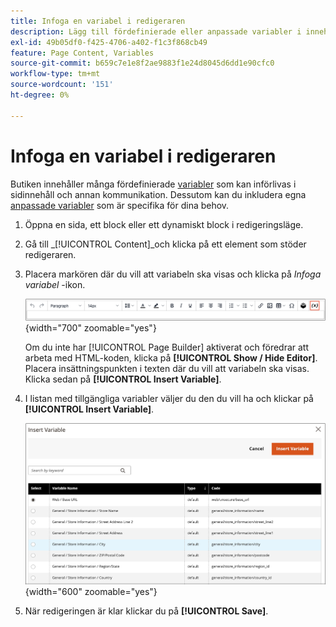 ```yaml
---
title: Infoga en variabel i redigeraren
description: Lägg till fördefinierade eller anpassade variabler i innehållet i WYSIWYG-redigeraren.
exl-id: 49b05df0-f425-4706-a402-f1c3f868cb49
feature: Page Content, Variables
source-git-commit: b659c7e1e8f2ae9883f1e24d8045d6dd1e90cfc0
workflow-type: tm+mt
source-wordcount: '151'
ht-degree: 0%

---
```


# Infoga en variabel i redigeraren

Butiken innehåller många fördefinierade [variabler](../systems/variables-predefined.md) som kan införlivas i sidinnehåll och annan kommunikation. Dessutom kan du inkludera egna [anpassade variabler](../systems/variables-custom.md) som är specifika för dina behov.

1. Öppna en sida, ett block eller ett dynamiskt block i redigeringsläge.

1. Gå till _[!UICONTROL Content]_och klicka på ett element som stöder redigeraren.

1. Placera markören där du vill att variabeln ska visas och klicka på _Infoga variabel_ -ikon.

   ![Verktygsfältet Redigerare - Infoga variabel](./assets/editor-toolbar-variable-button.png){width="700" zoomable="yes"}

   Om du inte har [!UICONTROL Page Builder] aktiverat och föredrar att arbeta med HTML-koden, klicka på **[!UICONTROL Show / Hide Editor]**. Placera insättningspunkten i texten där du vill att variabeln ska visas. Klicka sedan på **[!UICONTROL Insert Variable]**.

1. I listan med tillgängliga variabler väljer du den du vill ha och klickar på **[!UICONTROL Insert Variable]**.

   ![Infoga variabelsida](./assets/content-insert-variable.png){width="600" zoomable="yes"}

1. När redigeringen är klar klickar du på **[!UICONTROL Save]**.
